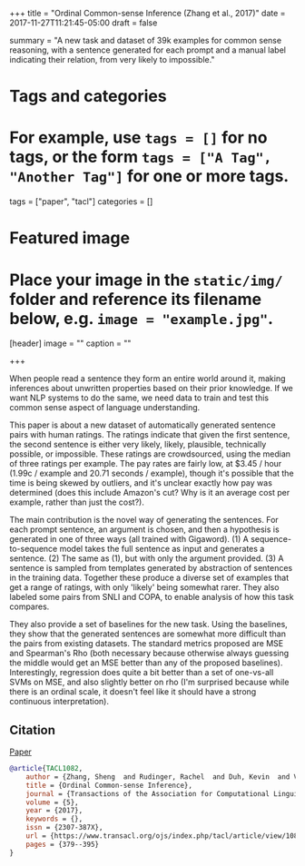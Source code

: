 +++
title = "Ordinal Common-sense Inference (Zhang et al., 2017)"
date = 2017-11-27T11:21:45-05:00
draft = false

summary = "A new task and dataset of 39k examples for common sense reasoning, with a sentence generated for each prompt and a manual label indicating their relation, from very likely to impossible."

# Tags and categories
# For example, use `tags = []` for no tags, or the form `tags = ["A Tag", "Another Tag"]` for one or more tags.
tags = ["paper", "tacl"]
categories = []

# Featured image
# Place your image in the `static/img/` folder and reference its filename below, e.g. `image = "example.jpg"`.
[header]
image = ""
caption = ""

+++

When people read a sentence they form an entire world around it, making inferences about unwritten properties based on their prior knowledge.
If we want NLP systems to do the same, we need data to train and test this common sense aspect of language understanding.

This paper is about a new dataset of automatically generated sentence pairs with human ratings.
The ratings indicate that given the first sentence, the second sentence is either very likely, likely, plausible, technically possible, or impossible.
These ratings are crowdsourced, using the median of three ratings per example.
The pay rates are fairly low, at $3.45 / hour (1.99c / example and 20.71 seconds / example), though it's possible that the time is being skewed by outliers, and it's unclear exactly how pay was determined (does this include Amazon's cut? Why is it an average cost per example, rather than just the cost?).

The main contribution is the novel way of generating the sentences.
For each prompt sentence, an argument is chosen, and then a hypothesis is generated in one of three ways (all trained with Gigaword).
(1) A sequence-to-sequence model takes the full sentence as input and generates a sentence.
(2) The same as (1), but with only the argument provided.
(3) A sentence is sampled from templates generated by abstraction of sentences in the training data.
Together these produce a diverse set of examples that get a range of ratings, with only 'likely' being somewhat rarer.
They also labeled some pairs from SNLI and COPA, to enable analysis of how this task compares.

They also provide a set of baselines for the new task.
Using the baselines, they show that the generated sentences are somewhat more difficult than the pairs from existing datasets.
The standard metrics proposed are MSE and Spearman's Rho (both necessary because otherwise always guessing the middle would get an MSE better than any of the proposed baselines).
Interestingly, regression does quite a bit better than a set of one-vs-all SVMs on MSE, and also slightly better on rho (I'm surprised because while there is an ordinal scale, it doesn't feel like it should have a strong continuous interpretation).

## Citation

[Paper](https://www.transacl.org/ojs/index.php/tacl/article/view/1082)

```bibtex
@article{TACL1082,
	author = {Zhang, Sheng  and Rudinger, Rachel  and Duh, Kevin  and Van Durme, Benjamin },
	title = {Ordinal Common-sense Inference},
	journal = {Transactions of the Association for Computational Linguistics},
	volume = {5},
	year = {2017},
	keywords = {},
	issn = {2307-387X},
	url = {https://www.transacl.org/ojs/index.php/tacl/article/view/1082},
	pages = {379--395}
}
```
